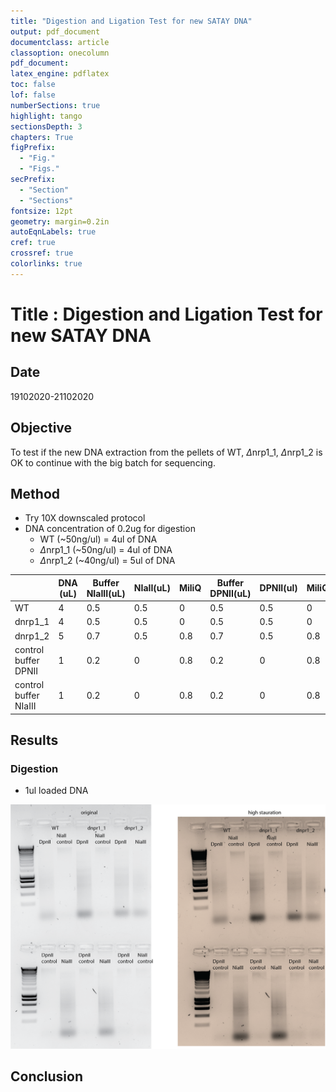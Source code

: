 ```yaml
---
title: "Digestion and Ligation Test for new SATAY DNA"
output: pdf_document
documentclass: article
classoption: onecolumn
pdf_document:
latex_engine: pdflatex
toc: false
lof: false
numberSections: true
highlight: tango
sectionsDepth: 3
chapters: True
figPrefix:
  - "Fig."
  - "Figs."
secPrefix:
  - "Section"
  - "Sections"
fontsize: 12pt
geometry: margin=0.2in
autoEqnLabels: true
cref: true
crossref: true
colorlinks: true
---
```


# Title : Digestion and Ligation Test for new SATAY DNA

## Date
19102020-21102020

## Objective

To test if the new DNA extraction from the pellets of WT, $\Delta$nrp1_1, $\Delta$nrp1_2 is OK to continue with the big batch for sequencing. 



## Method

- Try 10X downscaled protocol
- DNA concentration of 0.2ug for digestion
    - WT (~50ng/ul) = 4ul of DNA
    - $\Delta$nrp1_1 (~50ng/ul) = 4ul of DNA
    - $\Delta$nrp1_2 (~40ng/ul) = 5ul of DNA
    

|  	| DNA (uL) 	| Buffer NIaIII(uL) 	| NIaII(uL) 	| MiliQ 	| Buffer DPNII(uL) 	| DPNII(ul) 	| MiliQ 	|
|-	|-	|-	|-	|-	|-	|-	|-	|
| WT 	| 4 	| 0.5 	| 0.5 	| 0 	| 0.5 	| 0.5 	| 0 	|
| dnrp1_1 	| 4 	| 0.5 	| 0.5 	| 0 	| 0.5 	| 0.5 	| 0 	|
| dnrp1_2 	| 5 	| 0.7 	| 0.5 	| 0.8 	| 0.7 	| 0.5 	| 0.8 	|
| control buffer DPNII 	| 1 	| 0.2 	| 0 	| 0.8 	| 0.2 	| 0 	| 0.8 	|
| control buffer NIaIII 	| 1 	| 0.2 	| 0 	| 0.8 	| 0.2 	| 0 	| 0.8 	|

## Results
### Digestion
- 1ul loaded DNA 

![](../images/20102020-digestion-new-DNA-extraction.png)

## Conclusion